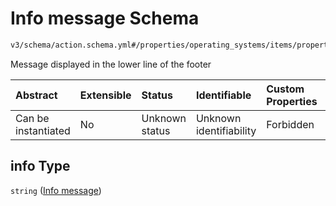 # Info message Schema

```txt
v3/schema/action.schema.yml#/properties/operating_systems/items/properties/steps/items/properties/actions/items/oneOf/1/properties/core:info/properties/info
```

Message displayed in the lower line of the footer

| Abstract            | Extensible | Status         | Identifiable            | Custom Properties | Additional Properties | Access Restrictions | Defined In                                                          |
| :------------------ | :--------- | :------------- | :---------------------- | :---------------- | :-------------------- | :------------------ | :------------------------------------------------------------------ |
| Can be instantiated | No         | Unknown status | Unknown identifiability | Forbidden         | Allowed               | none                | [device.schema.json*](../device.schema.json "open original schema") |

## info Type

`string` ([Info message](device-properties-operating-systems-operating-system-properties-steps-step-properties-group-step-action-oneof-coreinfo-action-properties-coreinfo-action-properties-info-message.md))
